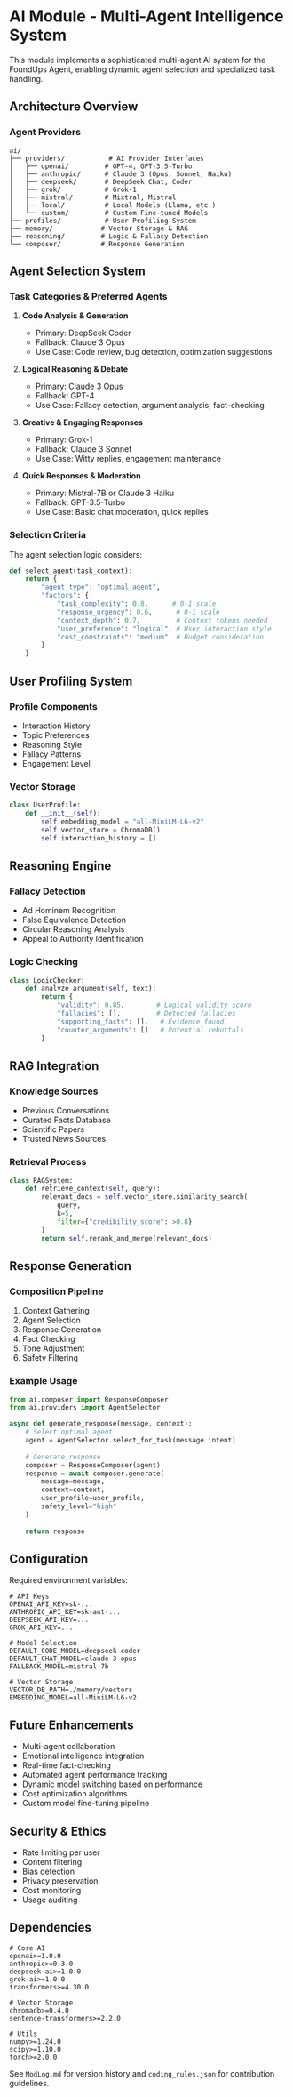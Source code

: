 # AI Module - Multi-Agent Intelligence System

This module implements a sophisticated multi-agent AI system for the FoundUps Agent, enabling dynamic agent selection and specialized task handling.

## Architecture Overview

### Agent Providers
```
ai/
├── providers/           # AI Provider Interfaces
│   ├── openai/         # GPT-4, GPT-3.5-Turbo
│   ├── anthropic/      # Claude 3 (Opus, Sonnet, Haiku)
│   ├── deepseek/       # DeepSeek Chat, Coder
│   ├── grok/           # Grok-1
│   ├── mistral/        # Mixtral, Mistral
│   ├── local/          # Local Models (Llama, etc.)
│   └── custom/         # Custom Fine-tuned Models
├── profiles/           # User Profiling System
├── memory/            # Vector Storage & RAG
├── reasoning/         # Logic & Fallacy Detection
└── composer/          # Response Generation
```

## Agent Selection System

### Task Categories & Preferred Agents

1. **Code Analysis & Generation**
   - Primary: DeepSeek Coder
   - Fallback: Claude 3 Opus
   - Use Case: Code review, bug detection, optimization suggestions

2. **Logical Reasoning & Debate**
   - Primary: Claude 3 Opus
   - Fallback: GPT-4
   - Use Case: Fallacy detection, argument analysis, fact-checking

3. **Creative & Engaging Responses**
   - Primary: Grok-1
   - Fallback: Claude 3 Sonnet
   - Use Case: Witty replies, engagement maintenance

4. **Quick Responses & Moderation**
   - Primary: Mistral-7B or Claude 3 Haiku
   - Fallback: GPT-3.5-Turbo
   - Use Case: Basic chat moderation, quick replies

### Selection Criteria

The agent selection logic considers:
```python
def select_agent(task_context):
    return {
        "agent_type": "optimal_agent",
        "factors": {
            "task_complexity": 0.8,      # 0-1 scale
            "response_urgency": 0.6,      # 0-1 scale
            "context_depth": 0.7,         # Context tokens needed
            "user_preference": "logical", # User interaction style
            "cost_constraints": "medium"  # Budget consideration
        }
    }
```

## User Profiling System

### Profile Components
- Interaction History
- Topic Preferences
- Reasoning Style
- Fallacy Patterns
- Engagement Level

### Vector Storage
```python
class UserProfile:
    def __init__(self):
        self.embedding_model = "all-MiniLM-L6-v2"
        self.vector_store = ChromaDB()
        self.interaction_history = []
```

## Reasoning Engine

### Fallacy Detection
- Ad Hominem Recognition
- False Equivalence Detection
- Circular Reasoning Analysis
- Appeal to Authority Identification

### Logic Checking
```python
class LogicChecker:
    def analyze_argument(self, text):
        return {
            "validity": 0.85,        # Logical validity score
            "fallacies": [],         # Detected fallacies
            "supporting_facts": [],   # Evidence found
            "counter_arguments": []   # Potential rebuttals
        }
```

## RAG Integration

### Knowledge Sources
- Previous Conversations
- Curated Facts Database
- Scientific Papers
- Trusted News Sources

### Retrieval Process
```python
class RAGSystem:
    def retrieve_context(self, query):
        relevant_docs = self.vector_store.similarity_search(
            query,
            k=5,
            filter={"credibility_score": >0.8}
        )
        return self.rerank_and_merge(relevant_docs)
```

## Response Generation

### Composition Pipeline
1. Context Gathering
2. Agent Selection
3. Response Generation
4. Fact Checking
5. Tone Adjustment
6. Safety Filtering

### Example Usage
```python
from ai.composer import ResponseComposer
from ai.providers import AgentSelector

async def generate_response(message, context):
    # Select optimal agent
    agent = AgentSelector.select_for_task(message.intent)
    
    # Generate response
    composer = ResponseComposer(agent)
    response = await composer.generate(
        message=message,
        context=context,
        user_profile=user_profile,
        safety_level="high"
    )
    
    return response
```

## Configuration

Required environment variables:
```env
# API Keys
OPENAI_API_KEY=sk-...
ANTHROPIC_API_KEY=sk-ant-...
DEEPSEEK_API_KEY=...
GROK_API_KEY=...

# Model Selection
DEFAULT_CODE_MODEL=deepseek-coder
DEFAULT_CHAT_MODEL=claude-3-opus
FALLBACK_MODEL=mistral-7b

# Vector Storage
VECTOR_DB_PATH=./memory/vectors
EMBEDDING_MODEL=all-MiniLM-L6-v2
```

## Future Enhancements

- Multi-agent collaboration
- Emotional intelligence integration
- Real-time fact-checking
- Automated agent performance tracking
- Dynamic model switching based on performance
- Cost optimization algorithms
- Custom model fine-tuning pipeline

## Security & Ethics

- Rate limiting per user
- Content filtering
- Bias detection
- Privacy preservation
- Cost monitoring
- Usage auditing

## Dependencies

```requirements
# Core AI
openai>=1.0.0
anthropic>=0.3.0
deepseek-ai>=1.0.0
grok-ai>=1.0.0
transformers>=4.30.0

# Vector Storage
chromadb>=0.4.0
sentence-transformers>=2.2.0

# Utils
numpy>=1.24.0
scipy>=1.10.0
torch>=2.0.0
```

See `ModLog.md` for version history and `coding_rules.json` for contribution guidelines.

